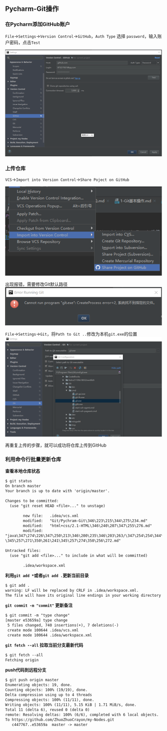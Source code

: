 ## Pycharm-Git操作

### 在Pycharm添加GitHub账户
`File`->`Settings`->`Version Control`->`GitHub`，`Auth Type` 选择 `password`，输入账户密码，点击`Test`

![alt ](img/login.png)

### 上传仓库

`VCS`->`Import into Version Control`->`Share Poject on GitHub`

![alt up](img/up.png)

出现报错，需要修改Git默认路径
![alt error](img/error.png)

`File`->`Settings`->`Git`，将`Path to Git ..`修改为本机`git.exe`的位置
![alt solve](img/solve.png)

再重复上传的步骤，就可以成功将仓库上传到GitHub

### 利用命令行批量更新仓库

**查看本地仓库状态**
```text
$ git status
On branch master
Your branch is up to date with 'origin/master'.

Changes to be committed:
  (use "git reset HEAD <file>..." to unstage)

        new file:   .idea/vcs.xml
        modified:   "Git/Pychram-Git\346\223\215\344\275\234.md"
        modified:   "html+css/2.1-HTML\346\240\207\347\255\276.md"
        modified:   "java\347\274\226\347\250\213\346\200\235\346\203\263/\347\254\254\344\270\200\347\253\240-\345\257\271\350\261\241\345\257\274\350\256\272.md"

Untracked files:
  (use "git add <file>..." to include in what will be committed)

        .idea/workspace.xml
```

**利用`git add *`或者`git add .`更新当前目录**
```text
$ git add .
warning: LF will be replaced by CRLF in .idea/workspace.xml.
The file will have its original line endings in your working directory
```

**`git commit -m "commit"` 更新备注**
```text
$ git commit -m "type change"
[master e53659a] type change
 5 files changed, 740 insertions(+), 7 deletions(-)
 create mode 100644 .idea/vcs.xml
 create mode 100644 .idea/workspace.xml
```

**`git fetch --all` 拉取当前分支最新代码**
```text
$ git fetch --all
Fetching origin
```

**push代码到远程分支**
```text
$ git push origin master
Enumerating objects: 19, done.
Counting objects: 100% (19/19), done.
Delta compression using up to 4 threads
Compressing objects: 100% (11/11), done.
Writing objects: 100% (11/11), 5.15 KiB | 1.71 MiB/s, done.
Total 11 (delta 6), reused 0 (delta 0)
remote: Resolving deltas: 100% (6/6), completed with 6 local objects.
To https://github.com/ZhuoZhuoCrayon/my-Nodes.git
   c447767..e53659a  master -> master
```
